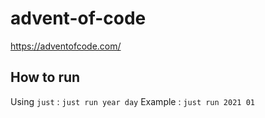 # advent-of-code

https://adventofcode.com/

## How to run 
Using `just` : 
`just run year day`
Example :
`just run 2021 01`
